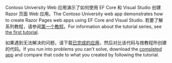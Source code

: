 <span data-ttu-id="804cd-101">Contoso University Web 应用演示了如何使用 EF Core 和 Visual Studio 创建 Razor 页面 Web 应用。</span><span class="sxs-lookup"><span data-stu-id="804cd-101">The Contoso University web app demonstrates how to create Razor Pages web apps using EF Core and Visual Studio.</span></span> <span data-ttu-id="804cd-102">若要了解系列教程，请参阅[第一个教程](xref:data/ef-rp/intro)。</span><span class="sxs-lookup"><span data-stu-id="804cd-102">For information about the tutorial series, see [the first tutorial](xref:data/ef-rp/intro).</span></span>

<span data-ttu-id="804cd-103">如果遇到无法解决的问题，请下载[已完成的应用](https://github.com/dotnet/AspNetCore.Docs/tree/master/aspnetcore/data/ef-rp/intro/samples)，然后对比该代码与按教程所创建的代码。</span><span class="sxs-lookup"><span data-stu-id="804cd-103">If you run into problems you can't solve, download the [completed app](https://github.com/dotnet/AspNetCore.Docs/tree/master/aspnetcore/data/ef-rp/intro/samples) and compare that code to what you created by following the tutorial.</span></span>
